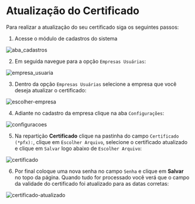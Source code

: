 # Atualização do Certificado

Para realizar a atualização do seu certificado siga os seguintes passos:

1. Acesse o módulo de cadastros do sistema

![aba_cadastros](https://raw.githubusercontent.com/netforcews/docs-erp/master/faq/imagens/empresausuariocertificado00.png)

2. Em seguida navegue para a opção ```Empresas Usuárias```:

![empresa_usuaria](https://raw.githubusercontent.com/netforcews/docs-erp/master/faq/imagens/empresausuariocertificado01.png)

3. Dentro da opção ```Empresas Usuárias``` selecione a empresa que você deseja atualizar o certificado:

![escolher-empresa](https://raw.githubusercontent.com/netforcews/docs-erp/master/faq/imagens/empresausuariocertificado03.png)

4. Adiante no cadastro da empresa clique na aba ```Configurações```:

![configuracoes](https://raw.githubusercontent.com/netforcews/docs-erp/master/faq/imagens/empresausuariocertificado04.png)

5. Na repartição **Certificado** clique na pastinha do campo ```Certificado (*pfx):```, clique em ```Escolher Arquivo```, selecione o
certificado atualizado e clique em ```Salvar``` logo abaixo de ```Escolher Arquivo```:

![certificado](https://raw.githubusercontent.com/netforcews/docs-erp/master/faq/imagens/empresausuariocertificado05.png)

6. Por final coloque uma nova senha no campo ```Senha``` e clique em **Salvar** no topo da página. Quando tudo for processado você verá que o campo da validade do certificado foi atualizado para as datas corretas:

![certificado-atualizado](https://raw.githubusercontent.com/netforcews/docs-erp/master/faq/imagens/empresausuariocertificado06.png)
